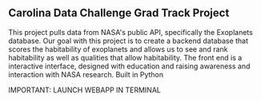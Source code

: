 ## Carolina Data Challenge Grad Track Project

This project pulls data from NASA's public API, specifically the Exoplanets database. 
Our goal with this project is to create a backend database that scores the habitability of exoplanets and allows us to see and rank habitability as well as qualities that allow habitability.
The front end is a interactive interface, designed with education and raising awareness and interaction with NASA research.
Built in Python

IMPORTANT: LAUNCH WEBAPP IN TERMINAL

